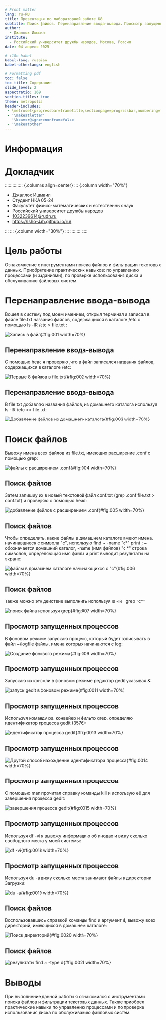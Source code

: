 ```yaml
---
# Front matter
lang: ru-RU
title: Презентация по лабораторной работе №8
subtitle: Поиск файлов. Перенаправление ввода-вывода. Просмотр запущенных процессов
author:
  - Джаллох Ишмаил
institute:
  - Российский университет дружбы народов, Москва, Россия
date: 04 апреля 2025

# i18n babel
babel-lang: russian
babel-otherlangs: english

# Formatting pdf
toc: false
toc-title: Содержание
slide_level: 2
aspectratio: 169
section-titles: true
theme: metropolis
header-includes:
 - \metroset{progressbar=frametitle,sectionpage=progressbar,numbering=fraction}
 - '\makeatletter'
 - '\beamer@ignorenonframefalse'
 - '\makeatother'
---
```


# Информация

# Докладчик

:::::::::::::: {.columns align=center}
::: {.column width="70%"}

  * Джаллох Ишмаил
  * Студент НКА 05-24
  * Факультет физико-математических и естественных наук
  * Российский университет дружбы народов
  * [1032239614@rudn.ru](mailto:1032239614@rudn.ru)
  * <https://Isho-Jah.github.io/ru/>

:::
::: {.column width="30%"}
:::
::::::::::::::

# Цель работы

Ознакомление с инструментами поиска файлов и фильтрации текстовых данных. Приобретение практических навыков: по управлению процессами (и заданиями), по проверке использования диска и обслуживанию файловых систем.

# Перенаправление ввода-вывода

Вошел в систему под моем имением, открыл терминал и записал в файле file.txt названия файлов, содержащихся в каталоге /etc с помощью ls -lR /etc > file.txt :

![Запись в файл](image/1.PNG){#fig:001 width=70%}

## Перенаправление ввода-вывода

С помощью head я проверяю ,что в файл записался названия файлов, содержащихся в каталоге /etc:

![Первые 8 файлов в file.txt](image/2.PNG){#fig:002 width=70%}

## Перенаправление ввода-вывода

В file.txt добавляю названия файлов, из домашнего каталога используя ls -lR /etc >> file.txt:

![Добавление файлов из домашнего каталога](image/3.PNG){#fig:003 width=70%}

# Поиск файлов

Вывожу имена всех файлов из file.txt, имеющих расширение .conf с помощью grep: 

![файлы с расширением .conf](image/4.PNG){#fig:004 width=70%}

## Поиск файлов

Затем запишиу их в новый текстовой файл conf.txt (grep .conf file.txt > conf.txt) и проверяю с помощью head:

![добавление файлов с расширением .conf](image/5.PNG){#fig:005 width=70%}

## Поиск файлов

Чтобы определить, какие файлы в домашнем каталоге имеют имена, начинавшиеся с символа "c", использую find ~ -name "c*" print ; ~ обозначается домашний каталог, -name (имя файлов) "с *" строка символов, определяющая имя файла и print выводит результаты на экране:

![файлы в домашнем каталоге начинающихся с "с"](image/6.PNG){#fig:006 width=70%}

## Поиск файлов

Также можно это действие выполнить используя ls -lR | grep "c*"

![поиск файла используя grep](image/7.PNG){#fig:007 width=70%}

## Просмотр запущенных процессов

В фоновом режиме запускаю процесс, который будет записывать в файл ~/logfile файлы, имена которых начинаются с log:

![Создание фонового режима](image/9.PNG){#fig:009 width=70%}

## Просмотр запущенных процессов

Запускаю из консоли в фоновом режиме редактор gedit указывая &:

![запуск gedit в фоновом режиме](image/11.PNG){#fig:0011 width=70%}

## Просмотр запущенных процессов

Используя команду ps, конвейер и фильтр grep, определяю идентификатор процесса gedit (3576):

![идентификатор процесса gedit](image/13.PNG){#fig:0013 width=70%}

## Просмотр запущенных процессов

![Другой способ нахождение идентификатора процесса](image/14.PNG){#fig:0014 width=70%}

## Просмотр запущенных процессов

С помощью man прочитал справку команды kill и использую её для завершения процесса gedit:

![завершения процесса gedit](image/15.PNG){#fig:0015 width=70%}

## Просмотр запущенных процессов

Используя df -vi я вывожу информацию об инодах и вижу сколько свободного места у моей системы:

![df -vi](image/18.PNG){#fig:0018 width=70%}

## Просмотр запущенных процессов

Используя du -a вижу сколько места занимают файлы в директории Загрузки:

![du -a ](image/19.PNG){#fig:0019 width=70%}

## Поиск файлов

Воспользовавшись справкой команды find и аргумент d, вывожу всех директорий, имеющихся в домашнем каталоге:

![Поиск директорий](image/20.PNG){#fig:0020 width=70%}

## Поиск файлов

![результаты find ~ -type d](image/21.PNG){#fig:0021 width=70%}

# Выводы

При выполнение данной работы я ознакомился с инструментами поиска файлов и фильтрации текстовых данных. Также приобрел практические навыки по управлению процессами и по проверке использования диска по обслуживанию файловых систем.
